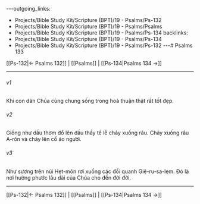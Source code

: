 ---outgoing_links:
  - Projects/Bible Study Kit/Scripture (BPT)/19 - Psalms/Ps-132
  - Projects/Bible Study Kit/Scripture (BPT)/19 - Psalms/Psalms
  - Projects/Bible Study Kit/Scripture (BPT)/19 - Psalms/Ps-134
backlinks:
  - Projects/Bible Study Kit/Scripture (BPT)/19 - Psalms/Ps-134
  - Projects/Bible Study Kit/Scripture (BPT)/19 - Psalms/Ps-132
---# Psalms 133

[[Ps-132|← Psalms 132]] | [[Psalms]] | [[Ps-134|Psalms 134 →]]
***



###### v1 
Khi con dân Chúa cùng chung sống trong hoà thuận thật rất tốt đẹp. 

###### v2 
Giống như dầu thơm đổ lên đầu thầy tế lễ chảy xuống râu. Chảy xuống râu A-rôn và chảy lên cổ áo người. 

###### v3 
Như sương trên núi Hẹt-môn rơi xuống các đồi quanh Giê-ru-sa-lem. Đó là nơi hưởng phước lâu dài của Chúa cho đến đời đời.

***
[[Ps-132|← Psalms 132]] | [[Psalms]] | [[Ps-134|Psalms 134 →]]
